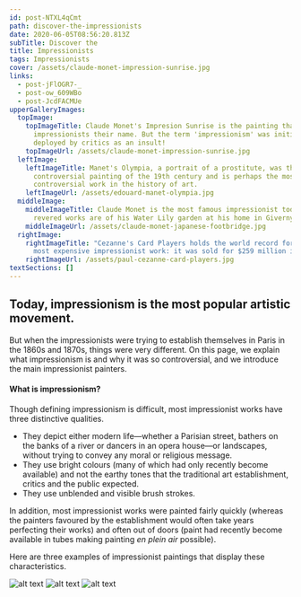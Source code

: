 ```yaml
---
id: post-NTXL4qCmt
path: discover-the-impressionists
date: 2020-06-05T08:56:20.813Z
subTitle: Discover the
title: Impressionists
tags: Impressionists
cover: /assets/claude-monet-impression-sunrise.jpg
links:
  - post-jFlOGR7-_
  - post-ow_609WBo
  - post-JcdFACMUe
upperGalleryImages:
  topImage:
    topImageTitle: Claude Monet's Impresion Sunrise is the painting that got the
      impressionists their name. But the term 'impressionism' was initially
      deployed by critics as an insult!
    topImageUrl: /assets/claude-monet-impression-sunrise.jpg
  leftImage:
    leftImageTitle: Manet's Olympia, a portrait of a prostitute, was the most
      controversial painting of the 19th century and is perhaps the most
      controversial work in the history of art.
    leftImageUrl: /assets/edouard-manet-olympia.jpg
  middleImage:
    middleImageTitle: Claude Monet is the most famous impressionist today. His most
      revered works are of his Water Lily garden at his home in Giverny.
    middleImageUrl: /assets/claude-monet-japanese-footbridge.jpg
  rightImage:
    rightImageTitle: "Cezanne's Card Players holds the world record for being the
      most expensive impressionist work: it was sold for $259 million in 2011"
    rightImageUrl: /assets/paul-cezanne-card-players.jpg
textSections: []
---
```

## Today, impressionism is the most popular artistic movement.

But when the impressionists were trying to establish themselves in Paris in the 1860s and 1870s, things were very different. On this page, we explain what impressionism is and why it was so controversial, and we introduce the main impressionist painters.

#### What is impressionism?

Though defining impressionism is difficult, most impressionist works have three distinctive qualities.

* They depict either modern life—whether a Parisian street, bathers on the banks of a river or dancers in an opera house—or landscapes, without trying to convey any moral or religious message.
* They use bright colours (many of which had only recently become available) and not the earthy tones that the traditional art establishment, critics and the public expected.
* They use unblended and visible brush strokes.

In addition, most impressionist works were painted fairly quickly (whereas the painters favoured by the establishment would often take years perfecting their works) and often out of doors (paint had recently become available in tubes making painting *en plein air* possible).

Here are three examples of impressionist paintings that display these characteristics.

![alt text](/assets/alfred-sisley-flood-at-port-marly.jpg)
![alt text](/assets/van-gogh-starry-night.jpg)
![alt text](/assets/van-gogh-starry-night.jpg)